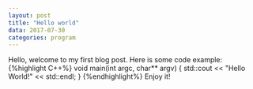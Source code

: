 ```yaml
---
layout: post
title: "Hello world"
data: 2017-07-30
categories: program
---
```

Hello, welcome to my first blog post.
Here is some code example:
{%highlight C++%}
void main(int argc, char** argv) {
  std::cout << "Hello World!" << std::endl;
}
{%endhighlight%}
Enjoy it!

